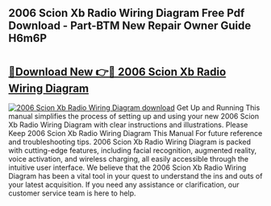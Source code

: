 ## 2006 Scion Xb Radio Wiring Diagram Free Pdf Download - Part-BTM New Repair Owner Guide H6m6P

# <h2><a href="http://dfr4vy.blite.top/?on=2006+Scion+Xb+Radio+Wiring+Diagram">🔗Download New 👉🔴 2006 Scion Xb Radio Wiring Diagram</a></h2>

[![2006 Scion Xb Radio Wiring Diagram download](https://i.imgur.com/lujVjoI.png)](http://dfr4vy.blite.top/?on=2006+Scion+Xb+Radio+Wiring+Diagram)
Get Up and Running This manual simplifies the process of setting up and using your new 2006 Scion Xb Radio Wiring Diagram with clear instructions and illustrations. Please Keep 2006 Scion Xb Radio Wiring Diagram This Manual For future reference and troubleshooting tips. 2006 Scion Xb Radio Wiring Diagram is packed with cutting-edge features, including facial recognition, augmented reality, voice activation, and wireless charging, all easily accessible through the intuitive user interface. We believe that the 2006 Scion Xb Radio Wiring Diagram has been a vital tool in your quest to understand the ins and outs of your latest acquisition. If you need any assistance or clarification, our customer service team is here to help.
